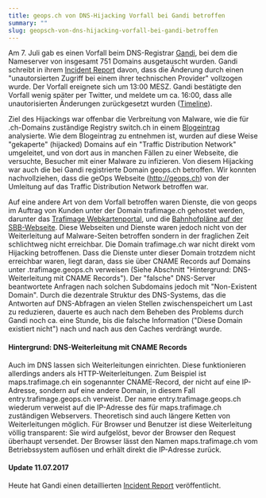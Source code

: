 ```yaml
---
title: geops.ch von DNS-Hijacking Vorfall bei Gandi betroffen
summary: ""
slug: geopsch-von-dns-hijacking-vorfall-bei-gandi-betroffen
---
```

Am 7. Juli gab es einen Vorfall beim DNS-Registrar [Gandi](https://www.gandi.net/), bei dem die Nameserver von insgesamt 751 Domains ausgetauscht wurden. Gandi schreibt in ihrem [Incident Report](https://news.gandi.net/en/2017/07/report-on-july-7-2017-incident/) davon, dass die Änderung durch einen "unautorsierten Zugriff bei einem ihrer technischen Provider" vollzogen wurde. Der Vorfall ereignete sich um 13:00 MESZ. Gandi bestätigte den Vorfall wenig später per Twitter, und meldete um ca. 16:00, dass alle unautorisierten Änderungen zurückgesetzt wurden ([Timeline](https://news.gandi.net/en/2017/07/report-on-july-7-2017-incident/)).

Ziel des Hijackings war offenbar die Verbreitung von Malware, wie die für .ch-Domains zuständige Registry switch.ch in einem [Blogeintrag](https://securityblog.switch.ch/2017/07/07/94-ch-li-domain-names-hijacked-and-used-for-drive-by/) analysierte. Wie dem Blogeintrag zu entnehmen ist, wurden auf diese Weise "gekaperte" (hijacked) Domains auf ein "Traffic Distribution Network" umgeleitet, und von dort aus in manchen Fällen zu einer Webseite, die versuchte, Besucher mit einer Malware zu infizieren. Von diesem Hijacking war auch die bei Gandi registrierte Domain geops.ch betroffen. Wir konnten nachvollziehen, dass die geOps Webseite (http://geops.ch) von der Umleitung auf das Traffic Distribution Network betroffen war.

Auf eine andere Art von dem Vorfall betroffen waren Dienste, die von geops im Auftrag von Kunden unter der Domain trafimage.ch gehostet werden, darunter das [Trafimage Webkartenportal](https://maps.trafimage.ch/), und die [Bahnhofpläne auf der SBB-Webseite](https://www.sbb.ch/de/bahnhof-services/bahnhoefe/bahnhof-bern.html). Diese Webseiten und Dienste waren jedoch nicht von der Weiterleitung auf Malware-Seiten betroffen sondern in der fraglichen Zeit schlichtweg nicht erreichbar. Die Domain trafimage.ch war nicht direkt vom Hijacking betroffenen. Dass die Dienste unter dieser Domain trotzdem nicht erreichbar waren, liegt daran, dass sie über CNAME Records auf Domains unter .trafimage.geops.ch verweisen (Siehe Abschnitt "Hintergrund: DNS-Weiterleitung mit CNAME Records"). Der "falsche" DNS-Server beantwortete Anfragen nach solchen Subdomains jedoch mit "Non-Existent Domain". Durch die dezentrale Struktur des DNS-Systems, das die Antworten auf DNS-Abfragen an vielen Stellen zwischenspeichert um Last zu reduzieren, dauerte es auch nach dem Beheben des Problems durch Gandi noch ca. eine Stunde, bis die falsche Information ("Diese Domain existiert nicht") nach und nach aus den Caches verdrängt wurde.

#### Hintergrund: DNS-Weiterleitung mit CNAME Records

Auch im DNS lassen sich Weiterleitungen einrichten. Diese funktionieren allerdings anders als HTTP-Weiterleitungen. Zum Beispiel ist maps.trafimage.ch ein sogenannter CNAME-Record, der nicht auf eine IP-Adresse, sondern auf eine andere Domain, in diesem Fall entry.trafimage.geops.ch verweist. Der name entry.trafimage.geops.ch wiederum verweist auf die IP-Adresse des für maps.trafimage.ch zuständigen Webservers. Theoretisch sind auch längere Ketten von Weiterleitungen möglich. Für Browser und Benutzer ist diese Weiterleitung völlig transparent: Sie wird aufgelöst, bevor der Browser den Request überhaupt versendet. Der Browser lässt den Namen maps.trafimage.ch vom Betriebssystem auflösen und erhält direkt die IP-Adresse zurück.

#### Update 11.07.2017

Heute hat Gandi einen detaillierten [Incident Report](https://news.gandi.net/en/2017/07/detailed-incident-report/) veröffentlicht.